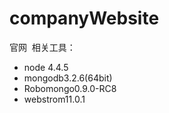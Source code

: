 # companyWebsite
官网 
相关工具：
- node 4.4.5
- mongodb3.2.6(64bit)
- Robomongo0.9.0-RC8
- webstrom11.0.1  
